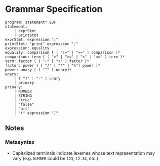 # Grammar Specification
```
program: statement* EOF
statement:
    | exprStmt
    | printStmt
exprStmt: expression ";"
printStmt: "print" expression ";"
expression: equality
equality: comparison ( ( "!=" | "==" ) comparison )*
comparison: term ( ( ">" | ">=" | "<" | "<=" ) term )*
term: factor ( ( "-" | "+" ) factor )*
factor: power ( ( "/" | "*" | "%") power )*
power: unary ( ( "^" ) unary)*
unary:
    | ( "!" | "-" ) unary
    | primary
primary:
    | NUMBER
    | STRING
    | "true"
    | "false"
    | "nil"
    | "(" expression ")"
```

## Notes
### Metasyntax
* Capitalized terminals indicate lexemes whose text representation may vary (e.g. `NUMBER` could be `123`, `12.34`, etc.)
